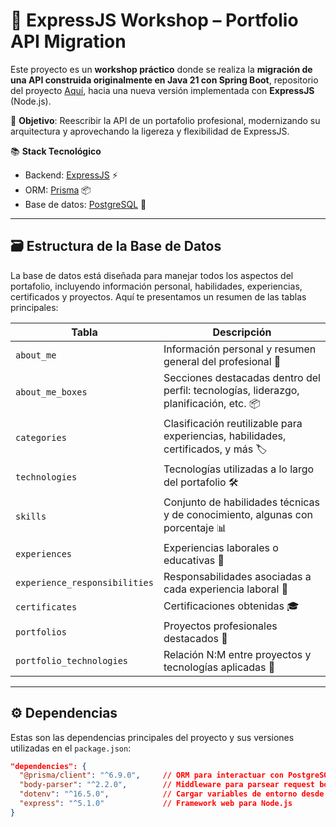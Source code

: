# 🚀 ExpressJS Workshop – Portfolio API Migration

Este proyecto es un **workshop práctico** donde se realiza la **migración de una API construida originalmente en Java 21 con Spring Boot**, repositorio del proyecto [Aquí](https://github.com/crisortegamunoz/portfolio-api), hacia una nueva versión implementada con **ExpressJS** (Node.js).

🎯 **Objetivo**: Reescribir la API de un portafolio profesional, modernizando su arquitectura y aprovechando la ligereza y flexibilidad de ExpressJS.

📚 **Stack Tecnológico**
- Backend: [ExpressJS](https://expressjs.com/) ⚡
- ORM: [Prisma](https://www.prisma.io/) 📦
- Base de datos: [PostgreSQL](https://www.postgresql.org/) 🐘

---

## 🗃️ Estructura de la Base de Datos

La base de datos está diseñada para manejar todos los aspectos del portafolio, incluyendo información personal, habilidades, experiencias, certificados y proyectos. Aquí te presentamos un resumen de las tablas principales:

| Tabla                  | Descripción |
|------------------------|-------------|
| `about_me`             | Información personal y resumen general del profesional 👤 |
| `about_me_boxes`       | Secciones destacadas dentro del perfil: tecnologías, liderazgo, planificación, etc. 📦 |
| `categories`           | Clasificación reutilizable para experiencias, habilidades, certificados, y más 🏷️ |
| `technologies`         | Tecnologías utilizadas a lo largo del portafolio 🛠️ |
| `skills`               | Conjunto de habilidades técnicas y de conocimiento, algunas con porcentaje 📊 |
| `experiences`          | Experiencias laborales o educativas 📅 |
| `experience_responsibilities` | Responsabilidades asociadas a cada experiencia laboral 📌 |
| `certificates`         | Certificaciones obtenidas 🎓 |
| `portfolios`           | Proyectos profesionales destacados 🧠 |
| `portfolio_technologies` | Relación N:M entre proyectos y tecnologías aplicadas 🔄 |

---

## ⚙️ Dependencias

Estas son las dependencias principales del proyecto y sus versiones utilizadas en el `package.json`:

```json
"dependencies": {
  "@prisma/client": "^6.9.0",     // ORM para interactuar con PostgreSQL
  "body-parser": "^2.2.0",        // Middleware para parsear request body
  "dotenv": "^16.5.0",            // Cargar variables de entorno desde .env
  "express": "^5.1.0"             // Framework web para Node.js
}
